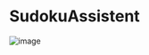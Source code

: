 # SudokuAssistent

![image](https://user-images.githubusercontent.com/81424557/211520712-ac732b3b-b5d9-4a2b-91d5-525311e789b3.png)
